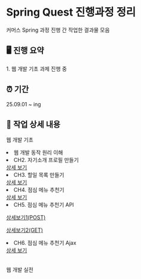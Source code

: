 

<h1>Spring Quest 진행과정 정리</h1>

<p>커머스 Spring 과정 진행 간 작업한 결과물 모음</p>

<h2>🖥️ 진행 요약</h2>

<p>1. 웹 개발 기초 과제 진행 중</p>

<h2>⏰ 기간 </h2>

<p>25.09.01 ~ ing</p>

<h2>📗 작업 상세 내용 </h2>

<p>웹 개발 기초</p>
  <table>
    <li>웹 개발 동작 원리 이해</li>
      <a href =""></a>
    <li>CH2. 자기소개 프로필 만들기</li>
      <a href = "https://github.com/sjww0604/Spring-Quest/blob/main/realmyprofile.html">상세 보기</a>  
    <li>CH3. 할일 목록 만들기</li>
      <a href ="https://github.com/sjww0604/Spring-Quest/blob/main/ToDoList.html">상세 보기</a>
    <li>CH4. 점심 메뉴 추천기</li>
      <a href ="https://github.com/sjww0604/Spring-Quest/blob/main/lunchmenurecommend.html">상세 보기</a>
    <li>CH5. 점심 메뉴 추천기 API</li>
      <div class="list">
      <p><a href ="https://github.com/sjww0604/Spring-Quest/blob/main/LunchApipost.json">상세보기1(POST)</a></p>
      <p><a href ="https://github.com/sjww0604/Spring-Quest/blob/main/responseList.json">상세보기2(GET)</a></p>
      </div>  
    <li>CH6. 점심 메뉴 추천기 Ajax</li>
      <a href ="https://github.com/sjww0604/Spring-Quest/tree/main/LunchAJAX">상세 보기</a>
  </table>  
<p>웹 개발 실전</p>
  <tr>
    <a href ="https://github.com/sjww0604/Spring-Quest/tree/main/practical2_starter"></a>
  </tr>
